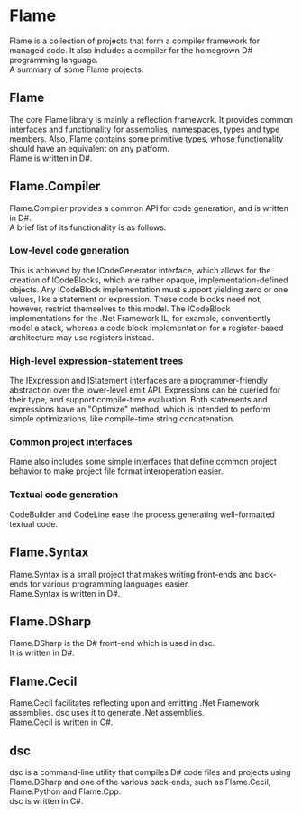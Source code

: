 # Flame
Flame is a collection of projects that form a compiler framework for managed code.
It also includes a compiler for the homegrown D# programming language.  
A summary of some Flame projects:

## Flame
The core Flame library is mainly a reflection framework.
It provides common interfaces and functionality for assemblies, namespaces, types and type members.
Also, Flame contains some primitive types, whose functionality should have an equivalent on any platform.  
Flame is written in D#.

## Flame.Compiler
Flame.Compiler provides a common API for code generation, and is written in D#.  
A brief list of its functionality is as follows.

### Low-level code generation
This is achieved by the ICodeGenerator interface, which allows for the creation of ICodeBlocks, which are rather opaque, implementation-defined objects.
Any ICodeBlock implementation must support yielding zero or one values, like a statement or expression.
These code blocks need not, however, restrict themselves to this model. 
The ICodeBlock implementations for the .Net Framework IL, for example, conventiently model a stack, whereas a code block implementation for a register-based architecture may use registers instead.

### High-level expression-statement trees
The IExpression and IStatement interfaces are a programmer-friendly abstraction over the lower-level emit API.
Expressions can be queried for their type, and support compile-time evaluation.
Both statements and expressions have an "Optimize" method, which is intended to perform simple optimizations, like compile-time string concatenation.

### Common project interfaces
Flame also includes some simple interfaces that define common project behavior to make project file format interoperation easier.

### Textual code generation
CodeBuilder and CodeLine ease the process generating well-formatted textual code.

## Flame.Syntax
Flame.Syntax is a small project that makes writing front-ends and back-ends for various programming languages easier.  
Flame.Syntax is written in D#.

## Flame.DSharp
Flame.DSharp is the D# front-end which is used in dsc.  
It is written in D#.

## Flame.Cecil
Flame.Cecil facilitates reflecting upon and emitting .Net Framework assemblies.
dsc uses it to generate .Net assemblies.  
Flame.Cecil is written in C#.

## dsc
dsc is a command-line utility that compiles D# code files and projects using Flame.DSharp and one of the various back-ends, such as Flame.Cecil, Flame.Python and Flame.Cpp.  
dsc is written in C#.
